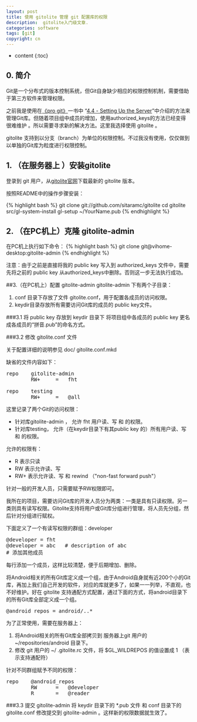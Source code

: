 ```yaml
---
layout: post
title: 使用 gitolite 管理 git 配置库的权限
description:  gitolite入门级文章.
categories: software
tags: [git]
copyright: cn
---
```


* content
{:toc}

## 0. 简介
Git是一个分布式的版本控制系统，但Git自身缺少相应的权限控制机制，需要借助于第三方软件来管理权限。

之前我是使用在[《pro git》](http://progit.org/book/)一书中 “[4.4 - Setting Up the Server](http://progit.org/book/ch4-4.html)”中介绍的方法来管理Git库。但随着项目组中成员的增加，使用authorized_keys的方法已经变得很难维护 。所以需要寻求新的解决方法。这里我选择使用 gitolite 。

gitolite 支持到以分支（branch）为单位的权限控制。不过我没有使用，仅仅做到以单独的Git库为粒度进行权限控制。

## 1. （在服务器上 ）安装gitolite
登录到 git 用户，从[gitolite官网](https://github.com/sitaramc/gitolite)下载最新的 gitolite 版本。

按照README中的操作步骤安装：

{% highlight bash %}
git clone git://github.com/sitaramc/gitolite
cd gitolite
src/gl-system-install
gl-setup ~/YourName.pub
{% endhighlight %}

## 2. （在PC机上）克隆 gitolite-admin
在PC机上执行如下命令：
{% highlight bash %}
git clone git@vihome-desktop:gitolite-admin
{% endhighlight %}

注意：由于之前是直接将我的 public key 写入到 authorized_keys 文件中，需要先将之前的 public key 从authorized_keys中删除。否则这一步无法执行成功。

##3.（在PC机上）配置 gitolite-admin
gitolite-admin 下有两个子目录：

1.	conf 目录下存放了文件 gitolite.conf，用于配置各成员的访问权限。
2.	keydir目录存放所有需要访问Git库的成员的 public key文件。

###3.1	将 public key 存放到 keydir 目录下
将项目组中各成员的 public key 更名成各成员的“拼音.pub”的命名方式。

###3.2	修改 gitolite.conf 文件

关于配置详细的说明参见 doc/ gitolite.conf.mkd

缺省的文件内容如下：
<pre>
repo    gitolite-admin
        RW+     =   fht

repo    testing
        RW+     =   @all
</pre>

这里记录了两个Git的访问权限：

* 针对库gitolite-admin ， 允许 fht 用户读、写 和 的权限。
* 针对库testing， 允许（在keydir目录下有其public key 的）所有用户读、写 和 的权限。

允许的权限有：

* R 	表示只读
* RW	表示允许读、写
* RW+ 	表示允许读、写 和 rewind （"non-fast forward push"）

针对一般的开发人员，只需要赋予RW权限即可。

我所在的项目，需要访问Git库的开发人员分为两类：一类是具有只读权限。另一类则具有读写权限。Gitolite支持将用户或Git库分组进行管理，将人员先分组，然后针对分组进行赋权。

下面定义了一个有读写权限的群组：developer
<pre>
@developer = fht
@developer = abc   # description of abc
# 添加其他成员
</pre>

每行添加一个成员，这样比较清楚，便于后期增加、删除。

将Android相关的所有Git库定义成一个组，由于Android自身就有近200个小的Git库，再加上我们自己开发的软件，对应的库就更多了，如果一一列举，不直观，也不好维护。好在 gitolite 支持通配方式配置，通过下面的方式，将android目录下的所有Git库全部定义成一个组。
<pre>
@android_repos = android/..*
</pre>

为了正常使用，需要在服务器上：

1. 将Android相关的所有Git库全部拷贝到 服务器上git 用户的 ~/repositories/android 目录下。
2. 修改 git 用户的 ~/ .gitolite.rc 文件，将 $GL_WILDREPOS 的值设置成 1 （表示支持通配符）

针对不同群组赋予不同的权限：
<pre>
repo    @android_repos
        RW      =   @developer
        R       =   @reader
</pre>

###3.3	提交 gitolite-admin
将 keydir 目录下的 *.pub 文件 和 	conf 目录下的 gitolite.conf 修改提交到 gitolite-admin 。这样新的权限数据就生效了。




